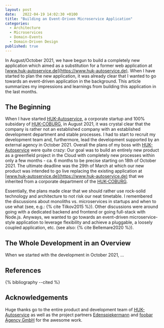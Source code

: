 ```yaml
---
layout: post
date:   2022-04-19 14:02:30 +0100
title: "Building an Event-Driven Microservice Application"
categories:
  - Architecture
  - Microservices
  - Domain-Events
  - Domain-Driven Design
published: true
---
```

In August/October 2021, we have begun to build a completely new application which aimed as a substitution for a former web application at [www.huk-autoservice.de](https://www.huk-autoservice.de).
When I have started to plan the new application, it was already clear that I wanted to go towards an event-driven application in the background.
This article summarizes my impressions and learnings from building this application in the last months.

## The Beginning

When I have started [HUK-Autoservice](https://www.huk-autoservice.de), a corporate startup and 100% subsidary of [HUK-COBURG](https://www.huk.de/), in August 2021, it was crystal clear that the company is rather not an established company with an established development department and stable processes.
I had to start to recruit my development team and, furthermore, lead the development supported by an external agency in October 2021.
Overall the plans of my boss with [HUK-Autoservice](https://www.huk-autoservice.de) were quite crazy: Our goal was to build an entirely new product as a greenfield project in the Cloud with completely new processes within only a few months - ca. 6 months to be precise starting on 18th of October 2021.
The ultimate deadline was the 29th of March at which our new product was intended to go live replacing the existing application at [www.huk-autoservice.de](https://www.huk-autoservice.de) that we inherited from a corporate department of the [HUK-COBURG](https://www.huk.de/).

Essentially, the plans made clear that we should rather use rock-solid technology and architecture to not risk our neat timetable.
I remembered the discussions about monoliths vs. microservices in startups and when to use what (see, e.g.: {% cite Tilkov2015 %}).
Other discussions were around going with a dedicated backend and frontend or going full-stack with Node.js.
Anyways, we wanted to go towards an event-driven microservice-style application to leverage flexibility and achieve a pluggable, a loosely coupled application, etc. (see also: {% cite Bellemare2020 %}).

## The Whole Development in an Overview

When we started with the development in October 2021, ...

## References

{% bibliography --cited %}

## Acknowledgements

Huge thanks go to the entire product and development team of [HUK-Autoservice](https://www.huk-autoservice.de) as well as the project partners [Edenspiekermann](https://www.edenspiekermann.com) and [foobar Agency GmbH](https://foobar.agency) for the awesome work.